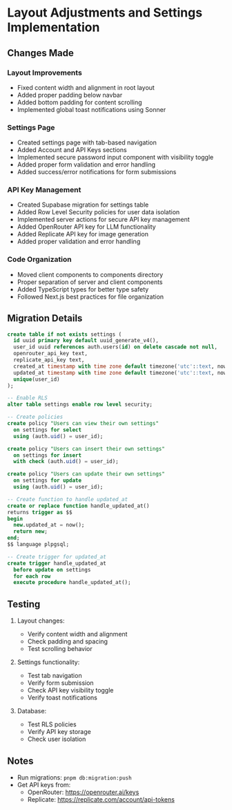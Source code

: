 # Layout Adjustments and Settings Implementation

## Changes Made

### Layout Improvements

- Fixed content width and alignment in root layout
- Added proper padding below navbar
- Added bottom padding for content scrolling
- Implemented global toast notifications using Sonner

### Settings Page

- Created settings page with tab-based navigation
- Added Account and API Keys sections
- Implemented secure password input component with visibility toggle
- Added proper form validation and error handling
- Added success/error notifications for form submissions

### API Key Management

- Created Supabase migration for settings table
- Added Row Level Security policies for user data isolation
- Implemented server actions for secure API key management
- Added OpenRouter API key for LLM functionality
- Added Replicate API key for image generation
- Added proper validation and error handling

### Code Organization

- Moved client components to components directory
- Proper separation of server and client components
- Added TypeScript types for better type safety
- Followed Next.js best practices for file organization

## Migration Details

```sql
create table if not exists settings (
  id uuid primary key default uuid_generate_v4(),
  user_id uuid references auth.users(id) on delete cascade not null,
  openrouter_api_key text,
  replicate_api_key text,
  created_at timestamp with time zone default timezone('utc'::text, now()) not null,
  updated_at timestamp with time zone default timezone('utc'::text, now()) not null,
  unique(user_id)
);

-- Enable RLS
alter table settings enable row level security;

-- Create policies
create policy "Users can view their own settings"
  on settings for select
  using (auth.uid() = user_id);

create policy "Users can insert their own settings"
  on settings for insert
  with check (auth.uid() = user_id);

create policy "Users can update their own settings"
  on settings for update
  using (auth.uid() = user_id);

-- Create function to handle updated_at
create or replace function handle_updated_at()
returns trigger as $$
begin
  new.updated_at = now();
  return new;
end;
$$ language plpgsql;

-- Create trigger for updated_at
create trigger handle_updated_at
  before update on settings
  for each row
  execute procedure handle_updated_at();
```

## Testing

1. Layout changes:

    - Verify content width and alignment
    - Check padding and spacing
    - Test scrolling behavior

2. Settings functionality:

    - Test tab navigation
    - Verify form submission
    - Check API key visibility toggle
    - Verify toast notifications

3. Database:
    - Test RLS policies
    - Verify API key storage
    - Check user isolation

## Notes

- Run migrations: `pnpm db:migration:push`
- Get API keys from:
    - OpenRouter: https://openrouter.ai/keys
    - Replicate: https://replicate.com/account/api-tokens
